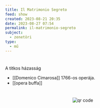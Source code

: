 ```yaml
---
title: Il Matrimonio Segreto
feed: show
created: 2023-08-21 20:35
date: 2023-08-27 07:54
permalink: il-matrimonio-segreto
subject:
  - zenetöri
type:
  - mű
---
```

#
A titkos házasság

- [[Domenico Cimarosa]] 1766-os operája.
- [[opera buffa]]



#
<p style="text-align: center;"><img src="https://chart.googleapis.com/chart?cht=qr&chl=https://notes.andrasdenes.com/il-matrimonio-segreto&chs=180x180&choe=UTF-8&chld=L|2" alt="qr code"></p>

